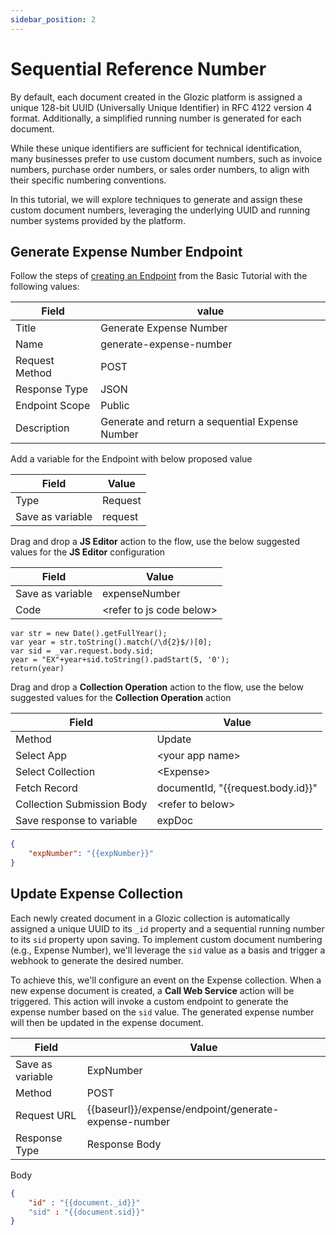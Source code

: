 ```yaml
---
sidebar_position: 2
---
```


# Sequential Reference Number

By default, each document created in the Glozic platform is assigned a unique 128-bit UUID (Universally Unique Identifier) in RFC 4122 version 4 format. Additionally, a simplified running number is generated for each document.

While these unique identifiers are sufficient for technical identification, many businesses prefer to use custom document numbers, such as invoice numbers, purchase order numbers, or sales order numbers, to align with their specific numbering conventions.

In this tutorial, we will explore techniques to generate and assign these custom document numbers, leveraging the underlying UUID and running number systems provided by the platform.

## Generate Expense Number Endpoint

Follow the steps of [creating an Endpoint](/docs/01%20tutorial-basics/04%20sidenav) from the Basic Tutorial with the following values:

| Field | value |
|--|--|
| Title | Generate Expense Number |
| Name | generate-expense-number |
| Request Method | POST |
| Response Type | JSON |
| Endpoint Scope | Public |
| Description | Generate and return a sequential Expense Number |

Add a variable for the Endpoint with below proposed value

| Field | Value |
|--|--|
| Type | Request |
| Save as variable | request |

Drag and drop a **JS Editor** action to the flow, use the below suggested values for the **JS Editor** configuration

| Field | Value |
|--|--|
| Save as variable | expenseNumber |
| Code | \<refer to js code below\> |
```JS
var str = new Date().getFullYear();
var year = str.toString().match(/\d{2}$/)[0];
var sid = _var.request.body.sid;
year = "EX"+year+sid.toString().padStart(5, '0');
return(year)
```

Drag and drop a **Collection Operation** action to the flow, use the below suggested values for the **Collection Operation** action

| Field | Value |
|--|--|
| Method | Update |
| Select App | \<your app name\> |
| Select Collection | \<Expense\> |
| Fetch Record | documentId, "\{\{request.body.id\}\}" |
| Collection Submission Body | \<refer to below\> |
| Save response to variable | expDoc |

```JSON
{
    "expNumber": "{{expNumber}}"
}
```

## Update Expense Collection

Each newly created document in a Glozic collection is automatically assigned a unique UUID to its `_id` property and a sequential running number to its `sid` property upon saving. To implement custom document numbering (e.g., Expense Number), we'll leverage the `sid` value as a basis and trigger a webhook to generate the desired number.

To achieve this, we'll configure an event on the Expense collection. When a new expense document is created, a **Call Web Service** action will be triggered. This action will invoke a custom endpoint to generate the expense number based on the `sid` value. The generated expense number will then be updated in the expense document.

| Field | Value |
|--|--|
| Save as variable | ExpNumber |
| Method | POST |
| Request URL | \{\{baseurl\}\}/expense/endpoint/generate-expense-number |
| Response Type | Response Body |

Body
```JSON
{
    "id" : "{{document._id}}"
    "sid" : "{{document.sid}}"
}
